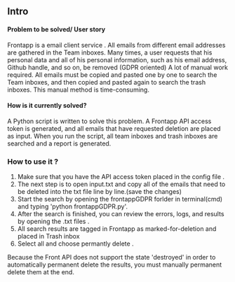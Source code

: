 ## Intro


#### Problem to be solved/ User story

Frontapp is a email client service . All emails from different email addresses are gathered in the Team inboxes.
Many times, a user requests that his personal data and all of his personal information, such as his email address, Github handle, and so on, be removed (GDPR oriented)
A lot of manual work required.
All emails must be copied and pasted one by one to search the Team inboxes, and then copied and pasted again to search the trash inboxes.
This manual method is time-consuming.




#### How is it currently solved?

A Python script is written to solve this problem.
A Frontapp API access token is generated, and all emails that have requested deletion are placed as input.
When you run the script, all team inboxes and trash inboxes are searched and a report is generated.





### How to use it ?

1. Make sure that you have the API access token placed in the config file . 
2. The next step is to open input.txt and copy all of the emails that need to be deleted into the txt file line by line.(save the changes)
3. Start the search by opening the frontappGDPR forlder in terminal(cmd) and typing 'python frontappGDPR.py'.
4. After the search is finished, you can review the errors, logs, and results by opening the .txt files .
5. All search results are tagged in Frontapp as marked-for-deletion and placed in Trash inbox
6. Select all and choose permantly delete .

Because the Front API does not support the state 'destroyed' in order to automatically permanent delete the results, you must manually permanent delete them at the end.





